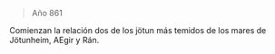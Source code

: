 > Año 861

Comienzan la relación dos de los jötun más temidos de los mares de Jötunheim, AEgir y Rán.